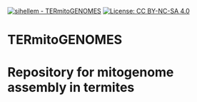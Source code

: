 [![sihellem - TERmitoGENOMES](https://img.shields.io/static/v1?label=sihellem&message=TERmitoGENOMES&color=red&logo=github)](https://github.com/sihellem/TERmitoGENOMES "Go to GitHub repo")
[![License: CC BY-NC-SA 4.0](https://img.shields.io/badge/License-CC_BY--NC--SA_4.0-lightgrey.svg)](https://creativecommons.org/licenses/by-nc-sa/4.0/)

# TERmitoGENOMES
# Repository for mitogenome assembly in termites
